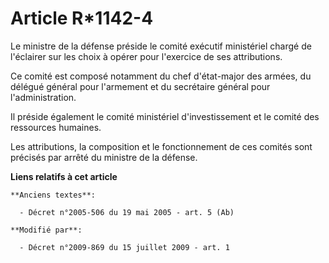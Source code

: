 # Article R*1142-4

Le ministre de la défense préside le comité exécutif ministériel chargé de l'éclairer sur les choix à opérer pour l'exercice
de ses attributions. 

Ce comité est composé notamment du chef d'état-major des armées, du délégué général pour l'armement et du secrétaire général
pour l'administration. 

Il préside également le comité ministériel d'investissement et le comité des ressources humaines. 

Les attributions, la composition et le fonctionnement de ces comités sont précisés par arrêté du ministre de la défense.

**Liens relatifs à cet article**

	**Anciens textes**:

	  - Décret n°2005-506 du 19 mai 2005 - art. 5 (Ab)

	**Modifié par**:

	  - Décret n°2009-869 du 15 juillet 2009 - art. 1

